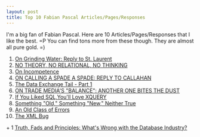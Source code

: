 ```yaml
---
layout: post
title: Top 10 Fabian Pascal Articles/Pages/Responses
---
```


I'm a big fan of Fabian Pascal. Here are 10 Articles/Pages/Responses that I like the best. =P You can find tons more from these though. They are almost all pure gold. =)

<ol>
    <li><a mce_href="http://www.dbazine.com/ofinterest/oi-articles/pascal13" href="http://www.dbazine.com/ofinterest/oi-articles/pascal13">On Grinding Water: Reply to St. Laurent</a></li>
    <li><a mce_href="http://www.tdan.com/sms_issue27.htm" href="http://www.tdan.com/sms_issue27.htm">NO THEORY, NO RELATIONAL, NO THINKING</a></li>
    <li><a mce_href="http://www.dbdebunk.com/page/page/3188277.htm" href="http://www.dbdebunk.com/page/page/3188277.htm">On Incompetence</a></li>
    <li><a mce_href="http://www.dbdebunk.com/page/page/861446.htm" href="http://www.dbdebunk.com/page/page/861446.htm">ON CALLING A SPADE A SPADE: REPLY TO CALLAHAN</a></li>
    <li><a mce_href="http://www.dbazine.com/ofinterest/oi-articles/pascal8" href="http://www.dbazine.com/ofinterest/oi-articles/pascal8">The Data Exchange Tail - Part 1</a></li>
    <li><a mce_href="http://www.dbdebunk.com/page/page/626977.htm" href="http://www.dbdebunk.com/page/page/626977.htm">ON TRADE MEDIA'S "BALANCE": ANOTHER ONE BITES THE DUST</a></li>
    <li><a mce_href="http://www.dbazine.com/ofinterest/oi-articles/pascal19" href="http://www.dbazine.com/ofinterest/oi-articles/pascal19">If You Liked SQL,You'll Love XQUERY</a></li>
    <li><a mce_href="http://www.dbazine.com/ofinterest/oi-articles/pascal15" href="http://www.dbazine.com/ofinterest/oi-articles/pascal15">Something "Old," Something "New," Neither True</a></li>
    <li><a mce_href="http://www.dbazine.com/ofinterest/oi-articles/pascal29" href="http://www.dbazine.com/ofinterest/oi-articles/pascal29">An Old Class of Errors</a></li>
    <li><a mce_href="http://www.dbazine.com/ofinterest/oi-articles/pascal4" href="http://www.dbazine.com/ofinterest/oi-articles/pascal4">The XML Bug</a></li>
</ol>
+ 1 <a mce_href="http://www.wilshireconferences.com/interviews/pascal.htm" href="http://www.wilshireconferences.com/interviews/pascal.htm">Truth, Fads and Principles: What's Wrong with the Database Industry?</a>

